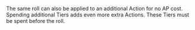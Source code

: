 The same roll can also be applied to an additional Action for no AP cost. Spending additional Tiers adds even more extra Actions.
These Tiers must be spent before the roll.